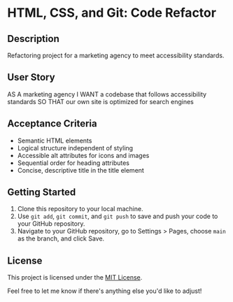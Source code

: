 # HTML, CSS, and Git: Code Refactor

## Description

Refactoring project for a marketing agency to meet accessibility standards.

## User Story

AS A marketing agency
I WANT a codebase that follows accessibility standards
SO THAT our own site is optimized for search engines

## Acceptance Criteria

- Semantic HTML elements
- Logical structure independent of styling
- Accessible alt attributes for icons and images
- Sequential order for heading attributes
- Concise, descriptive title in the title element

## Getting Started

1. Clone this repository to your local machine.
2. Use `git add`, `git commit`, and `git push` to save and push your code to your GitHub repository.
3. Navigate to your GitHub repository, go to Settings > Pages, choose `main` as the branch, and click Save.

## License

This project is licensed under the [MIT License](https://opensource.org/licenses/MIT).

Feel free to let me know if there's anything else you'd like to adjust!
